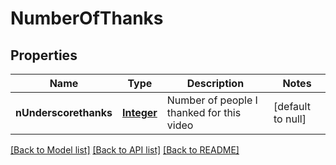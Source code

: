 # NumberOfThanks
## Properties

Name | Type | Description | Notes
------------ | ------------- | ------------- | -------------
**nUnderscorethanks** | [**Integer**](integer.md) | Number of people I thanked for this video | [default to null]

[[Back to Model list]](../README.md#documentation-for-models) [[Back to API list]](../README.md#documentation-for-api-endpoints) [[Back to README]](../README.md)

